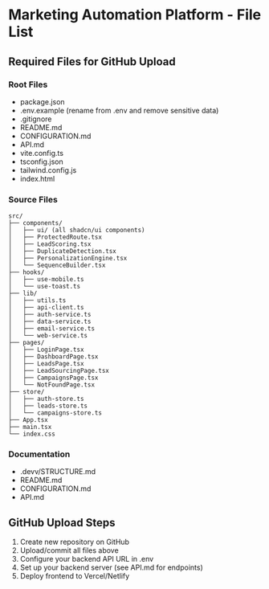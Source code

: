 # Marketing Automation Platform - File List

## Required Files for GitHub Upload

### Root Files
- package.json
- .env.example (rename from .env and remove sensitive data)
- .gitignore
- README.md
- CONFIGURATION.md
- API.md
- vite.config.ts
- tsconfig.json
- tailwind.config.js
- index.html

### Source Files
```
src/
├── components/
│   ├── ui/ (all shadcn/ui components)
│   ├── ProtectedRoute.tsx
│   ├── LeadScoring.tsx
│   ├── DuplicateDetection.tsx
│   ├── PersonalizationEngine.tsx
│   └── SequenceBuilder.tsx
├── hooks/
│   ├── use-mobile.ts
│   └── use-toast.ts
├── lib/
│   ├── utils.ts
│   ├── api-client.ts
│   ├── auth-service.ts
│   ├── data-service.ts
│   ├── email-service.ts
│   └── web-service.ts
├── pages/
│   ├── LoginPage.tsx
│   ├── DashboardPage.tsx
│   ├── LeadsPage.tsx
│   ├── LeadSourcingPage.tsx
│   ├── CampaignsPage.tsx
│   └── NotFoundPage.tsx
├── store/
│   ├── auth-store.ts
│   ├── leads-store.ts
│   └── campaigns-store.ts
├── App.tsx
├── main.tsx
└── index.css
```

### Documentation
- .devv/STRUCTURE.md
- README.md
- CONFIGURATION.md
- API.md

## GitHub Upload Steps

1. Create new repository on GitHub
2. Upload/commit all files above
3. Configure your backend API URL in .env
4. Set up your backend server (see API.md for endpoints)
5. Deploy frontend to Vercel/Netlify